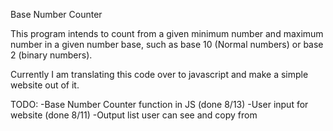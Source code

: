 Base Number Counter

This program intends to count from a given minimum number and maximum number in a given number base, such as base 10 (Normal numbers) or base 2 (binary numbers).

Currently I am translating this code over to javascript and make a simple website out of it. 

TODO:
-Base Number Counter function in JS (done 8/13)
-User input for website (done 8/11)
-Output list user can see and copy from